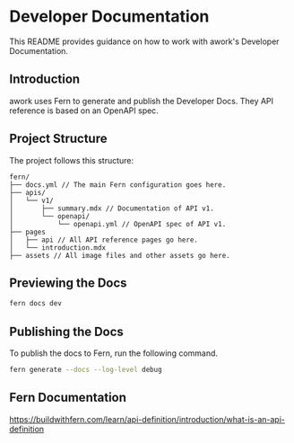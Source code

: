 # Developer Documentation

This README provides guidance on how to work with awork's Developer Documentation.

## Introduction

awork uses Fern to generate and publish the Developer Docs. They API reference is based on an OpenAPI spec.

## Project Structure

The project follows this structure:

```plaintext
fern/
├── docs.yml // The main Fern configuration goes here.
├── apis/
│   └── v1/
│       ├── summary.mdx // Documentation of API v1.
│       └── openapi/
│           └── openapi.yml // OpenAPI spec of API v1.
├── pages
│   ├── api // All API reference pages go here.
│   └── introduction.mdx 
├── assets // All image files and other assets go here.
```

## Previewing the Docs

```sh
fern docs dev
```

## Publishing the Docs

To publish the docs to Fern, run the following command.

```sh
fern generate --docs --log-level debug
```

## Fern Documentation

<https://buildwithfern.com/learn/api-definition/introduction/what-is-an-api-definition>
